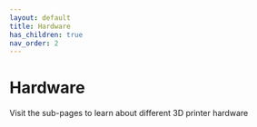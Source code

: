 ```yaml
---
layout: default
title: Hardware
has_children: true
nav_order: 2
---
```


# Hardware

Visit the sub-pages to learn about different 3D printer hardware
